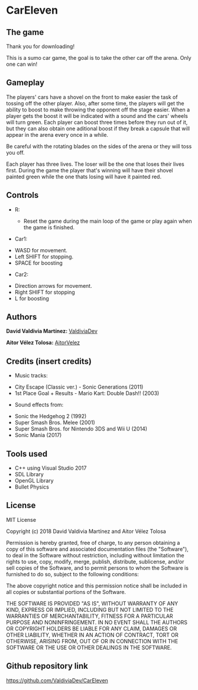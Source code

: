 ﻿# CarEleven

## The game

Thank you for downloading!

This is a sumo car game, the goal is to take the other car off the arena. Only one can win!

## Gameplay

The players' cars have a shovel on the front to make easier the task of tossing off the other player. Also, after some time, the players will get
the ability to boost to make throwing the opponent off the stage easier. When a player gets the boost it will be indicated with a sound 
and the cars' wheels will turn green. Each player can boost three times before they run out of it, but they can also
obtain one aditional boost if they break a capsule that will appear in the arena every once in a while.

Be careful with the rotating blades on the sides of the arena or they will toss you off.

Each player has three lives. The loser will be the one that loses their lives first. During the game the player that's winning will have
their shovel painted green while the one thats losing will have it painted red.

## Controls

* R: 
  - Reset the game during the main loop of the game or play again when the game is finished.

* Car1: 
 - WASD for movement.
 - Left SHIFT for stopping.
 - SPACE for boosting 

* Car2: 
 - Direction arrows for movement.
 - Right SHIFT for stopping
 - L for boosting

## Authors 

**David Valdivia Martínez:** [ValdiviaDev](https://github.com/ValdiviaDev)

**Aitor Vélez Tolosa:** [AitorVelez](https://github.com/AitorVelez)
 
## Credits (insert credits)

* Music tracks:
 - City Escape (Classic ver.) - Sonic Generations (2011)
 - 1st Place Goal + Results - Mario Kart: Double Dash!! (2003)

* Sound effects from:
 - Sonic the Hedgehog 2 (1992)
 - Super Smash Bros. Melee (2001)
 - Super Smash Bros. for Nintendo 3DS and Wii U (2014)
 - Sonic Mania (2017)

## Tools used

* C++ using Visual Studio 2017
* SDL Library
* OpenGL Library
* Bullet Physics

## License

MIT License

Copyright (c) 2018 David Valdivia Martínez and Aitor Vélez Tolosa

Permission is hereby granted, free of charge, to any person obtaining a copy
of this software and associated documentation files (the "Software"), to deal
in the Software without restriction, including without limitation the rights
to use, copy, modify, merge, publish, distribute, sublicense, and/or sell
copies of the Software, and to permit persons to whom the Software is
furnished to do so, subject to the following conditions:

The above copyright notice and this permission notice shall be included in all
copies or substantial portions of the Software.

THE SOFTWARE IS PROVIDED "AS IS", WITHOUT WARRANTY OF ANY KIND, EXPRESS OR
IMPLIED, INCLUDING BUT NOT LIMITED TO THE WARRANTIES OF MERCHANTABILITY,
FITNESS FOR A PARTICULAR PURPOSE AND NONINFRINGEMENT. IN NO EVENT SHALL THE
AUTHORS OR COPYRIGHT HOLDERS BE LIABLE FOR ANY CLAIM, DAMAGES OR OTHER
LIABILITY, WHETHER IN AN ACTION OF CONTRACT, TORT OR OTHERWISE, ARISING FROM,
OUT OF OR IN CONNECTION WITH THE SOFTWARE OR THE USE OR OTHER DEALINGS IN THE
SOFTWARE.

## Github repository link

https://github.com/ValdiviaDev/CarEleven
